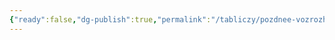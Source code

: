 ```yaml
---
{"ready":false,"dg-publish":true,"permalink":"/tabliczy/pozdnee-vozrozhdenie/vertumn-i-pomona/","dgPassFrontmatter":true}
---
```



